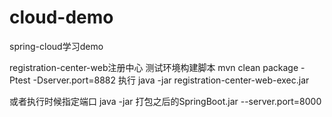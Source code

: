 # cloud-demo
spring-cloud学习demo



registration-center-web注册中心
测试环境构建脚本
mvn clean package  -Ptest -Dserver.port=8882
执行
java -jar registration-center-web-exec.jar

或者执行时候指定端口  java -jar 打包之后的SpringBoot.jar  --server.port=8000






